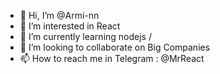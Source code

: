 - 👋 Hi, I’m @Armi-nn
- 👀 I’m interested in React
- 🌱 I’m currently learning nodejs /
- 💞️ I’m looking to collaborate on Big Companies
- 📫 How to reach me in Telegram : @MrReact
<!---
Armi-nn/Armi-nn is a ✨ special ✨ repository because its `README.md` (this file) appears on your GitHub profile.
You can click the Preview link to take a look at your changes.
--->
